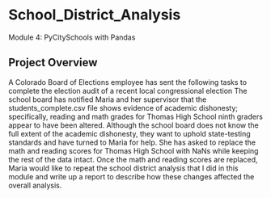 # School_District_Analysis
 Module 4: PyCitySchools with Pandas


## Project Overview
A Colorado Board of Elections employee has sent the following tasks to complete the election audit of a recent local congressional election
The school board has notified Maria and her supervisor that the students_complete.csv file shows evidence of academic dishonesty; specifically, reading and math grades for Thomas High School ninth graders appear to have been altered. Although the school board does not know the full extent of the academic dishonesty, they want to uphold state-testing standards and have turned to Maria for help. She has asked to replace the math and reading scores for Thomas High School with NaNs while keeping the rest of the data intact. Once the math and reading scores are replaced, Maria would like to repeat the school district analysis that I did in this module and write up a report to describe how these changes affected the overall analysis.

  
